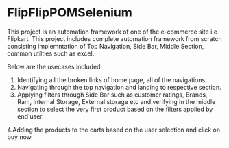 # FlipFlipPOMSelenium

This project is an automation framework of one of the e-commerce site i.e Flipkart. This project includes complete automation framework from scratch consisting implemntation of Top Navigation, Side Bar, Middle Section, common utilties such as excel. 

Below are the usecases included:

1. Identifying all the broken links of home page, all of the navigations.
2. Navigating through the top navigation and landing to respective section.
3. Applying filters through Side Bar such as customer ratings, Brands, Ram, Internal Storage, External storage etc and verifying in the middle section to select the very first product based on the filters applied by end user.

4.Adding the products to the carts based on the user selection and click on buy now.
